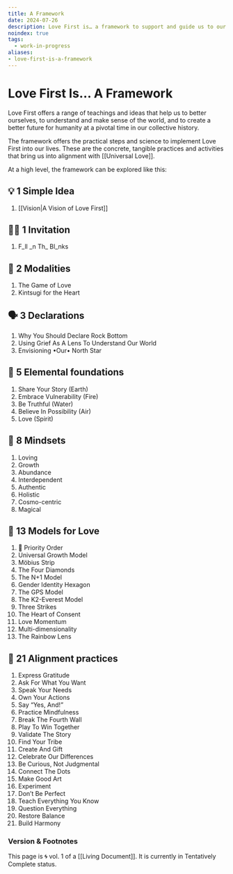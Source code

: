 ```yaml
---
title: A Framework
date: 2024-07-26
description: Love First is… a framework to support and guide us to our best selves, alone and together.
noindex: true
tags:
  - work-in-progress
aliases:
- love-first-is-a-framework
---
```



# Love First Is… A Framework
Love First offers a range of teachings and ideas that help us to better ourselves, to understand and make sense of the world, and to create a better future for humanity at a pivotal time in our collective history.

The framework offers the practical steps and science to implement Love First into our lives. These are the concrete, tangible practices and activities that bring us into alignment with [[Universal Love]].

At a high level, the framework can be explored like this:

## 💡 1 Simple Idea
1. [[Vision|A Vision of Love First]]

## 🫵🏽 1 Invitation
1. F_ll \_n Th\_ Bl_nks

## 🎲 2 Modalities
1. The Game of Love
2. Kintsugi for the Heart

## 🗣️ 3 Declarations
1. Why You Should Declare Rock Bottom
2. Using Grief As A Lens To Understand Our World
3. Envisioning •Our• North Star

## 💖 5 Elemental foundations
1. Share Your Story (Earth)
2. Embrace Vulnerability (Fire)
3. Be Truthful (Water)
4. Believe In Possibility (Air)
5. Love (Spirit)

## 🧠 8 Mindsets
1. Loving
2. Growth
3. Abundance
4. Interdependent
5. Authentic
6. Holistic
7. Cosmo-centric
8. Magical

## 🧬 13 Models for Love
1. 💖 Priority Order
2. Universal Growth Model
3. Möbius Strip
4. The Four Diamonds
5. The N+1 Model
6. Gender Identity Hexagon
7. The GPS Model
8. The K2-Everest Model
9. Three Strikes
10. The Heart of Consent
11. Love Momentum
12. Multi-dimensionality
13. The Rainbow Lens

## 🎼 21 Alignment practices
1. Express Gratitude
2. Ask For What You Want
3. Speak Your Needs
4. Own Your Actions
5. Say “Yes, And!”
6. Practice Mindfulness
7. Break The Fourth Wall
8. Play To Win Together
9. Validate The Story
10. Find Your Tribe
11. Create And Gift
12. Celebrate Our Differences
13. Be Curious, Not Judgmental 
14. Connect The Dots
15. Make Good Art
16. Experiment
17. Don’t Be Perfect
18. Teach Everything You Know
19. Question Everything
20. Restore Balance
21. Build Harmony


### Version & Footnotes

This page is 🌀 vol. 1 of a [[Living Document]]. It is currently in Tentatively Complete status.